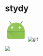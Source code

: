 # stydy


![gif](https://raw.githubusercontent.com/xiaotianzhen/stydy/master/menu/src/main/res/mipmap-hdpi/ic_launcher.png)
![gif](https://raw.githubusercontent.com/xiaotianzhen/stydy/master/pic/device-clock.gif)

 ![](stydy/master/pic/device-clock.gif)

